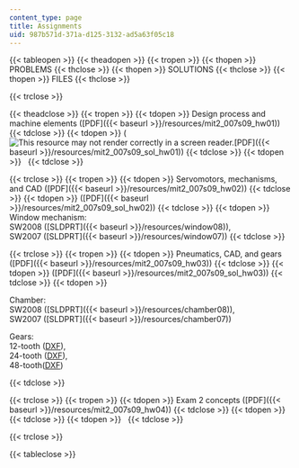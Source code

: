 ```yaml
---
content_type: page
title: Assignments
uid: 987b571d-371a-d125-3132-ad5a63f05c18
---
```


{{< tableopen >}}
{{< theadopen >}}
{{< tropen >}}
{{< thopen >}}
PROBLEMS
{{< thclose >}}
{{< thopen >}}
SOLUTIONS
{{< thclose >}}
{{< thopen >}}
FILES
{{< thclose >}}

{{< trclose >}}

{{< theadclose >}}
{{< tropen >}}
{{< tdopen >}}
Design process and machine elements ([PDF]({{< baseurl >}}/resources/mit2_007s09_hw01))
{{< tdclose >}}
{{< tdopen >}}
(![This resource may not render correctly in a screen reader.](/images/inacessible.gif)[PDF]({{< baseurl >}}/resources/mit2_007s09_sol_hw01))
{{< tdclose >}}
{{< tdopen >}}
 
{{< tdclose >}}

{{< trclose >}}
{{< tropen >}}
{{< tdopen >}}
Servomotors, mechanisms, and CAD ([PDF]({{< baseurl >}}/resources/mit2_007s09_hw02))
{{< tdclose >}}
{{< tdopen >}}
([PDF]({{< baseurl >}}/resources/mit2_007s09_sol_hw02))
{{< tdclose >}}
{{< tdopen >}}
Window mechanism:  
SW2008 ([SLDPRT]({{< baseurl >}}/resources/window08)),  
SW2007 ([SLDPRT]({{< baseurl >}}/resources/window07))
{{< tdclose >}}

{{< trclose >}}
{{< tropen >}}
{{< tdopen >}}
Pneumatics, CAD, and gears ([PDF]({{< baseurl >}}/resources/mit2_007s09_hw03))
{{< tdclose >}}
{{< tdopen >}}
([PDF]({{< baseurl >}}/resources/mit2_007s09_sol_hw03))
{{< tdclose >}}
{{< tdopen >}}


Chamber:  
SW2008 ([SLDPRT]({{< baseurl >}}/resources/chamber08)),  
SW2007 ([SLDPRT]({{< baseurl >}}/resources/chamber07))

Gears:  
12-tooth ([DXF](/courses/mechanical-engineering/2-007-design-and-manufacturing-i-spring-2009/assignments/12tooth.dxf)),  
24-tooth ([DXF](/courses/mechanical-engineering/2-007-design-and-manufacturing-i-spring-2009/assignments/24tooth.dxf)),  
48-tooth([DXF](/courses/mechanical-engineering/2-007-design-and-manufacturing-i-spring-2009/assignments/48tooth.dxf))


{{< tdclose >}}

{{< trclose >}}
{{< tropen >}}
{{< tdopen >}}
Exam 2 concepts ([PDF]({{< baseurl >}}/resources/mit2_007s09_hw04))
{{< tdclose >}}
{{< tdopen >}}
 
{{< tdclose >}}
{{< tdopen >}}
 
{{< tdclose >}}

{{< trclose >}}

{{< tableclose >}}